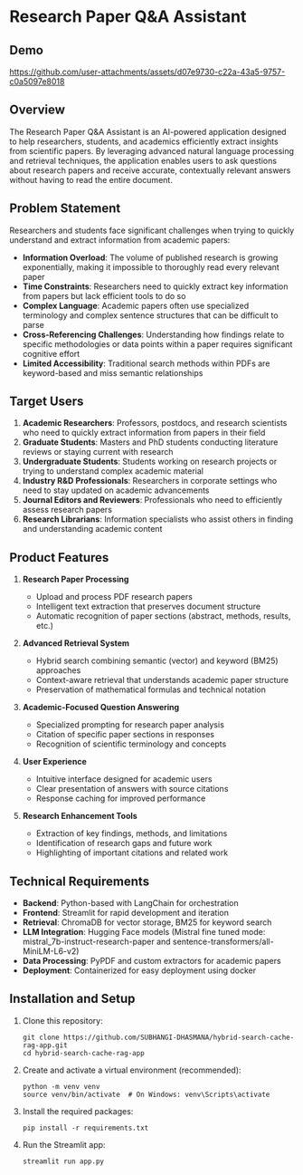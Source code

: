 # Research Paper Q&A Assistant

## Demo

https://github.com/user-attachments/assets/d07e9730-c22a-43a5-9757-c0a5097e8018

## Overview

The Research Paper Q&A Assistant is an AI-powered application designed to help researchers, students, and academics efficiently extract insights from scientific papers. By leveraging advanced natural language processing and retrieval techniques, the application enables users to ask questions about research papers and receive accurate, contextually relevant answers without having to read the entire document.

## Problem Statement

Researchers and students face significant challenges when trying to quickly understand and extract information from academic papers:

- **Information Overload**: The volume of published research is growing exponentially, making it impossible to thoroughly read every relevant paper
- **Time Constraints**: Researchers need to quickly extract key information from papers but lack efficient tools to do so
- **Complex Language**: Academic papers often use specialized terminology and complex sentence structures that can be difficult to parse
- **Cross-Referencing Challenges**: Understanding how findings relate to specific methodologies or data points within a paper requires significant cognitive effort
- **Limited Accessibility**: Traditional search methods within PDFs are keyword-based and miss semantic relationships

## Target Users

1. **Academic Researchers**: Professors, postdocs, and research scientists who need to quickly extract information from papers in their field
2. **Graduate Students**: Masters and PhD students conducting literature reviews or staying current with research
3. **Undergraduate Students**: Students working on research projects or trying to understand complex academic material
4. **Industry R&D Professionals**: Researchers in corporate settings who need to stay updated on academic advancements
5. **Journal Editors and Reviewers**: Professionals who need to efficiently assess research papers
6. **Research Librarians**: Information specialists who assist others in finding and understanding academic content

## Product Features

1. **Research Paper Processing**
   - Upload and process PDF research papers
   - Intelligent text extraction that preserves document structure
   - Automatic recognition of paper sections (abstract, methods, results, etc.)

2. **Advanced Retrieval System**
   - Hybrid search combining semantic (vector) and keyword (BM25) approaches
   - Context-aware retrieval that understands academic paper structure
   - Preservation of mathematical formulas and technical notation

3. **Academic-Focused Question Answering**
   - Specialized prompting for research paper analysis
   - Citation of specific paper sections in responses
   - Recognition of scientific terminology and concepts

4. **User Experience**
   - Intuitive interface designed for academic users
   - Clear presentation of answers with source citations
   - Response caching for improved performance

5. **Research Enhancement Tools**
   - Extraction of key findings, methods, and limitations
   - Identification of research gaps and future work
   - Highlighting of important citations and related work

## Technical Requirements

- **Backend**: Python-based with LangChain for orchestration
- **Frontend**: Streamlit for rapid development and iteration
- **Retrieval**: ChromaDB for vector storage, BM25 for keyword search
- **LLM Integration**: Hugging Face models (Mistral fine tuned mode: mistral_7b-instruct-research-paper and sentence-transformers/all-MiniLM-L6-v2)
- **Data Processing**: PyPDF and custom extractors for academic papers
- **Deployment**: Containerized for easy deployment using docker

## Installation and Setup

1. Clone this repository:
   ```
   git clone https://github.com/SUBHANGI-DHASMANA/hybrid-search-cache-rag-app.git
   cd hybrid-search-cache-rag-app
   ```

2. Create and activate a virtual environment (recommended):
   ```
   python -m venv venv
   source venv/bin/activate  # On Windows: venv\Scripts\activate
   ```

3. Install the required packages:
   ```
   pip install -r requirements.txt
   ```

4. Run the Streamlit app:
   ```
   streamlit run app.py
   ```
